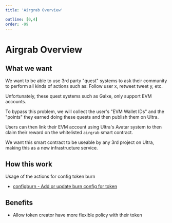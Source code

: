 ```yaml
---
title: 'Airgrab Overview'

outline: [0,4]
order: -99
---
```


# Airgrab Overview

## What we want

We want to be able to use 3rd party "quest" systems to ask their community to perform all kinds of actions such as: Follow user x, retweet tweet y, etc.

Unfortunately, these quest systems such as Galxe, only support EVM accounts.

To bypass this problem, we will collect the user's "EVM Wallet IDs" and the "points" they earned doing these quests and then publish them on Ultra.

Users can then link their EVM account using Ultra's Avatar system to then claim their reward on the whitelisted `airgrab` smart contract.

We want this smart contract to be useable by any 3rd project on Ultra, making this as a new infrastructure service.

## How this work





Usage of the actions for config token burn

-   [configburn - Add or update burn config for token](../../blockchain/contracts/token-contract/token-actions/configburn.md)

## Benefits

- Allow token creator have more flexible policy with their token